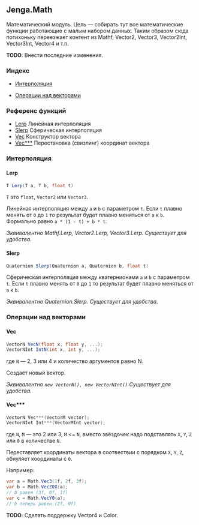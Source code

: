 ## Jenga.Math
Математический модуль.
Цель &mdash; собирать тут все математические функции работающие с малым набором данных.
Таким образом сюда потихоньку переезжает контент из Mathf, Vector2, Vector3, Vector2Int, Vector3Int, Vector4 и т.п.

**TODO**: Внести последние изменения.

### Индекс
- [Интерполяция](#интерполяция)
<!-- - [Тригонометрия](#тригонометрия)  -->
- [Операции над векторами](#операции-над-векторами)

### Референс функций
- [Lerp](#lerp) Линейная интерполяция
- [Slerp](#slerp) Сферическая интерполяция
- [Vec](#vec) Конструктор вектора
- [Vec\*\*\*](#vec-1) Перестановка (свизлинг) координат вектора
### Интерполяция
#### Lerp
```cs
T Lerp(T a, T b, float t)
``` 
`T` это `float`, `Vector2` или `Vector3`.

Линейная интерполяция между `a` и `b` с параметром `t`.
Если `t` плавно менять от `0` до `1` то результат будет плавно меняться
от `a` к `b`.
Формально равно `a * (1 - t) + b * t`.

*Эквивалентно Mathf.Lerp, Vector2.Lerp, Vector3.Lerp.
Существует для удобства.*

#### Slerp
```cs
Quaternion Slerp(Quaternion a, Quaternion b, float t)
``` 
Сферическая интерполяция между кватернионами `a` и `b` с параметром `t`.
Если `t` плавно менять от `0` до `1` то результат будет плавно меняться
от `a` к `b`.

*Эквивалентно Quaternion.Slerp.
Существует для удобства.*

### Операции над векторами
#### Vec
```cs
VectorN VecN(float x, float y, ...);
VectorNInt IntN(int x, int y, ...);
```
где `N` &mdash; 2, 3 или 4 и количество аргументов равно N.

Создаёт новый вектор. 

*Эквивалентно `new VectorN(), new VectorNInt()`
Существует для удобства.*
#### Vec\*\*\*
```cs
VectorN Vec***(VectorM vector);
VectorNInt Int***(VectorMInt vector);
```
где `N`, `M` &mdash; это 2 или 3, `M` <= `N`, вместо звёздочек надо подставлять `X`, `Y`, `Z` или `0` в количестве `N`.

Переставляет координаты вектора в соотвествии с порядком `X`, `Y`, `Z`, обнуляет координаты с `0`.

Например:
```cs
var a = Math.Vec3(1f, 2f, 3f);
var b = Math.VecZ0X(a);
// b равен (3f, 0f, 1f)
var c = Math.VecY0(a);
// b теперь равен (2f, 0f)
```

**TODO**: Сделать поддержку Vector4 и Color.
